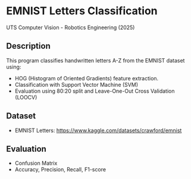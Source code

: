 # EMNIST Letters Classification

UTS Computer Vision - Robotics Engineering (2025)

## Description

This program classifies handwritten letters A-Z from the EMNIST dataset using:

- HOG (Histogram of Oriented Gradients) feature extraction.
- Classification with Support Vector Machine (SVM)
- Evaluation using 80:20 split and Leave-One-Out Cross Validation (LOOCV)

## Dataset

- EMNIST Letters: https://www.kaggle.com/datasets/crawford/emnist

## Evaluation

- Confusion Matrix
- Accuracy, Precision, Recall, F1-score
